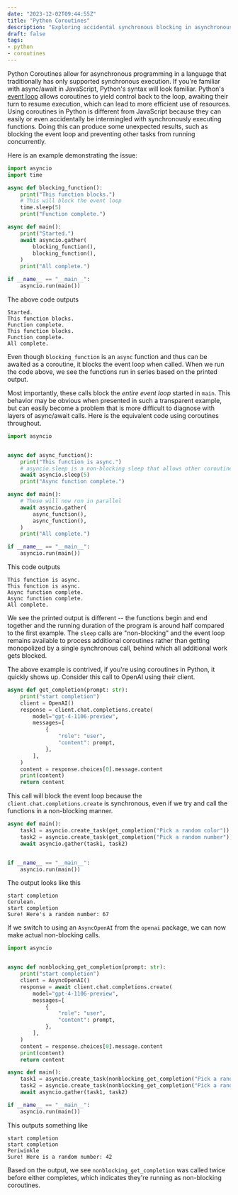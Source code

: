 ```yaml
---
date: "2023-12-02T09:44:55Z"
title: "Python Coroutines"
description: "Exploring accidental synchronous blocking in asynchronous programming in Python with coroutines."
draft: false
tags:
- python
- coroutines
---
```


Python Coroutines allow for asynchronous programming in a language that traditionally has only supported synchronous execution.
If you're familiar with async/await in JavaScript, Python's syntax will look familiar.
Python's [event loop](https://docs.python.org/3/library/asyncio-eventloop.html#event-loop) allows coroutines to yield control back to the loop, awaiting their turn to resume execution, which can lead to more efficient use of resources.
Using coroutines in Python is different from JavaScript because they can easily or even accidentally be intermingled with synchronously executing functions.
Doing this can produce some unexpected results, such as blocking the event loop and preventing other tasks from running concurrently.

Here is an example demonstrating the issue:

```python
import asyncio
import time

async def blocking_function():
    print("This function blocks.")
    # This will block the event loop
    time.sleep(5)
    print("Function complete.")

async def main():
    print("Started.")
    await asyncio.gather(
        blocking_function(),
        blocking_function(),
    )
    print("All complete.")

if __name__ == "__main__":
    asyncio.run(main())
```

The above code outputs

```text
Started.
This function blocks.
Function complete.
This function blocks.
Function complete.
All complete.
```

Even though `blocking_function` is an `async` function and thus can be awaited as a coroutine, it blocks the event loop when called. When we run the code above, we see the functions run in series based on the printed output.

Most importantly, these calls block the _entire event loop_ started in `main`.
This behavior may be obvious when presented in such a transparent example, but can easily become a problem that is more difficult to diagnose with layers of async/await calls.
Here is the equivalent code using coroutines throughout.

```python
import asyncio


async def async_function():
    print("This function is async.")
    # asyncio.sleep is a non-blocking sleep that allows other coroutines to run while this one is sleeping
    await asyncio.sleep(5)
    print("Async function complete.")

async def main():
    # These will now run in parallel
    await asyncio.gather(
        async_function(),
        async_function(),
    )
    print("All complete.")

if __name__ == "__main__":
    asyncio.run(main())
```

This code outputs

```text
This function is async.
This function is async.
Async function complete.
Async function complete.
All complete.
```

We see the printed output is different -- the functions begin and end together and the running duration of the program is around half compared to the first example.
The `sleep` calls are "non-blocking" and the event loop remains available to process additional coroutines rather than getting monopolized by a single synchronous call, behind which all additional work gets blocked.

The above example is contrived, if you're using coroutines in Python, it quickly shows up.
Consider this call to OpenAI using their client.

```python
async def get_completion(prompt: str):
    print("start completion")
    client = OpenAI()
    response = client.chat.completions.create(
        model="gpt-4-1106-preview",
        messages=[
            {
                "role": "user",
                "content": prompt,
            },
        ],
    )
    content = response.choices[0].message.content
    print(content)
    return content
```

This call will block the event loop because the `client.chat.completions.create` is synchronous, even if we try and call the functions in a non-blocking manner.

```python
async def main():
    task1 = asyncio.create_task(get_completion("Pick a random color"))
    task2 = asyncio.create_task(get_completion("Pick a random number"))
    await asyncio.gather(task1, task2)


if __name__ == "__main__":
    asyncio.run(main())
```

The output looks like this

```text
start completion
Cerulean.
start completion
Sure! Here's a random number: 67
```

If we switch to using an `AsyncOpenAI` from the `openai` package, we can now make actual non-blocking calls.

```python
import asyncio


async def nonblocking_get_completion(prompt: str):
    print("start completion")
    client = AsyncOpenAI()
    response = await client.chat.completions.create(
        model="gpt-4-1106-preview",
        messages=[
            {
                "role": "user",
                "content": prompt,
            },
        ],
    )
    content = response.choices[0].message.content
    print(content)
    return content

async def main():
    task1 = asyncio.create_task(nonblocking_get_completion("Pick a random color"))
    task2 = asyncio.create_task(nonblocking_get_completion("Pick a random number"))
    await asyncio.gather(task1, task2)

if __name__ == "__main__":
    asyncio.run(main())
```

This outputs something like

```text
start completion
start completion
Periwinkle
Sure! Here is a random number: 42
```

Based on the output, we see `nonblocking_get_completion` was called twice before either completes, which indicates they're running as non-blocking coroutines.
